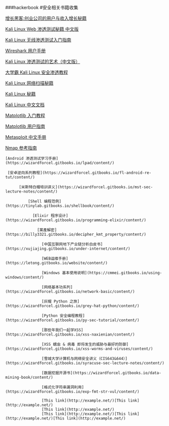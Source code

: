 ###hackerbook
#安全相关书籍收集


  [增长黑客:创业公司的用户与收入增长秘籍](https://jobrest.gitbooks.io/growthhacking/content/)
  
  [Kali Linux Web 渗透测试秘籍 中文版](https://wizardforcel.gitbooks.io/kali-linux-web-pentest-cookbook/content/)
  
  [Kali Linux 无线渗透测试入门指南](https://wizardforcel.gitbooks.io/kali-linux-wireless-pentest/content/)
  
  [Wireshark 用户手册](https://wizardforcel.gitbooks.io/wireshark-manual/content/)
  
  [Kali Linux 渗透测试的艺术（中文版）](https://jobrest.gitbooks.io/kali-linux-cn/content/)
  
  [大学霸 Kali Linux 安全渗透教程](https://wizardforcel.gitbooks.io/daxueba-kali-linux-tutorial/content/index.html)
  
  [Kali Linux 网络扫描秘籍](https://wizardforcel.gitbooks.io/kali-linux-network-scanning-cookbook/content/)
  
  [Kali Linux 秘籍](https://wizardforcel.gitbooks.io/kali-linux-cookbook/content/)
  
  [Kali Linux 中文文档](https://wizardforcel.gitbooks.io/kali-linux-doc/content/)
  
  [Matplotlib 入门教程](https://wizardforcel.gitbooks.io/matplotlib-intro-tut/content/)
                    
  [Matplotlib 用户指南](https://wizardforcel.gitbooks.io/matplotlib-user-guide/content/)
  
  [Metasploit 中文手册](https://wizardforcel.gitbooks.io/metasploit-manual/content/)
  
  [Nmap 参考指南](https://wizardforcel.gitbooks.io/nmap-man-page/content/)
  
    [Android 渗透测试学习手册](https://wizardforcel.gitbooks.io/lpad/content/)
    
     [安卓逆向系列教程](https://wizardforcel.gitbooks.io/fl-android-re-tut/content/)  
              
          [米斯特白帽培训讲义](https://wizardforcel.gitbooks.io/mst-sec-lecture-notes/content/)
           
              [Shell 编程范例](https://tinylab.gitbooks.io/shellbook/content/)
              
                [Elixir 程序设计](https://wizardforcel.gitbooks.io/programming-elixir/content/)
                
                  [黨產解密](https://billy3321.gitbooks.io/decipher_kmt_property/content/)
                  
                    [中国互联网地下产业链分析白皮书](https://xujiajing.gitbooks.io/under-internet/content/)
                    
                    [WEB运维手册](https://letong.gitbooks.io/website/content/)
                    
                    [Windows 基本使用说明](https://cmmei.gitbooks.io/using-windows/content/)
                    
                    [网络基本功系列](https://wizardforcel.gitbooks.io/network-basic/content/)
                    
                    [灰帽 Python 之旅](https://wizardforcel.gitbooks.io/grey-hat-python/content/)
                    
                    [Python 安全编程教程](https://wizardforcel.gitbooks.io/py-sec-tutorial/content/)
                    
                    [那些年我们一起学XSS](https://wizardforcel.gitbooks.io/xss-naxienian/content/)
                    
                    [XSS 蠕虫 & 病毒 即将发生的威胁与最好的防御](https://wizardforcel.gitbooks.io/xss-worms-and-viruses/content/)
             
                    [雪城大学计算机与网络安全讲义（CIS643&644）](https://wizardforcel.gitbooks.io/syracuse-sec-lecture-notes/content/)
                    
                    [数据挖掘开源书](https://wizardforcel.gitbooks.io/data-mining-book/content/)
                    
                    [格式化字符串漏洞利用](https://wizardforcel.gitbooks.io/exp-fmt-str-vul/content/)
                    
                    [This link](http://example.net/)[This link](http://example.net/)
                    [This link](http://example.net/)
                    [This link](http://example.net/)[This link](http://example.net/)[This link](http://example.net/)
                    
